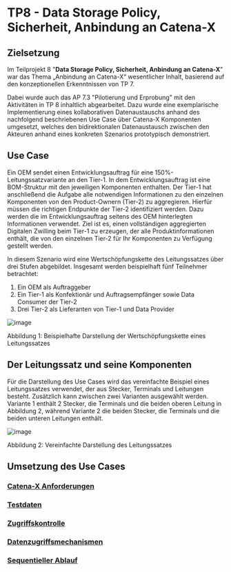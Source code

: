 # TP8 - Data Storage Policy, Sicherheit, Anbindung an Catena-X
## Zielsetzung
Im Teilprojekt 8 "**Data Storage Policy, Sicherheit, Anbindung an Catena-X**" war das Thema „Anbindung an Catena-X“ wesentlicher Inhalt, basierend auf den konzeptionellen Erkenntnissen von TP 7. 

Dabei wurde auch das AP 7.3 "Pilotierung und Erprobung" mit den Aktivitäten in TP 8 inhaltlich abgearbeitet. Dazu wurde eine exemplarische Implementierung eines kollaborativen Datenaustauschs anhand des nachfolgend beschriebenen Use Case über Catena-X Komponenten umgesetzt, welches den bidirektionalen Datenaustausch zwischen den Akteuren anhand eines konkreten Szenarios prototypisch demonstriert.

## Use Case
Ein OEM sendet einen Entwicklungsauftrag für eine 150%-Leitungssatzvariante an den Tier-1. In dem Entwicklungsauftrag ist eine BOM-Struktur mit den jeweiligen Komponenten enthalten. Der Tier-1 hat anschließend die Aufgabe alle notwendigen Informationen zu den einzelnen Komponenten von den Product-Ownern (Tier-2) zu aggregieren. Hierfür müssen die richtigen Endpunkte der Tier-2 identifiziert werden. Dazu werden die im Entwicklungsauftrag seitens des OEM hinterlegten Informationen verwendet. Ziel ist es, einen vollständigen aggregierten Digitalen Zwilling beim Tier-1 zu erzeugen, der alle Produktinformationen enthält, die von den einzelnen Tier-2 für Ihr Komponenten zu Verfügung gestellt werden.

In diesem Szenario wird eine Wertschöpfungskette des Leitungssatzes über drei Stufen abgebildet. Insgesamt werden beispielhaft fünf Teilnehmer betrachtet:

1.	Ein OEM als Auftraggeber
3.	Ein Tier-1 als Konfektionär und Auftragsempfänger sowie Data Consumer der Tier-2	
5.	Drei Tier-2 als Lieferanten von Tier-1 und Data Provider
   
 ![image](https://github.com/user-attachments/assets/64e59452-5849-4839-a585-6a0061a5fab2)

Abbildung 1: Beispielhafte Darstellung der Wertschöpfungskette eines Leitungssatzes

##	Der Leitungssatz und seine Komponenten
Für die Darstellung des Use Cases wird das vereinfachte Beispiel eines Leitungssatzes verwendet, der aus Stecker, Terminals und Leitungen besteht. Zusätzlich kann zwischen zwei Varianten ausgewählt werden. Variante 1 enthält 2 Stecker, die Terminals und die beiden oberen Leitung in Abbildung 2, während Variante 2 die beiden Stecker, die Terminals und die beiden unteren Leitungen enthält. 

![image](https://github.com/user-attachments/assets/b05ac68d-f96c-4a5e-879a-bedafc687761)
 
Abbildung 2: Vereinfachte Darstellung des Leitungssatzes

## Umsetzung des Use Cases
### [Catena-X Anforderungen](https://github.com/VWS4LS/vws4ls-subproject-results/blob/main/TP08/CX-Anforderungen.md)
### [Testdaten](https://github.com/VWS4LS/vws4ls-subproject-results/tree/main/TP08/Testdaten#readme)
### [Zugriffskontrolle](https://github.com/VWS4LS/vws4ls-subproject-results/blob/main/TP08/Zugriffskontrolle.md)
### [Datenzugriffsmechanismen](https://github.com/VWS4LS/vws4ls-subproject-results/blob/main/TP08/CX-Datenzugriff.md)
### [Sequentieller Ablauf](https://github.com/VWS4LS/vws4ls-subproject-results/blob/main/TP08/UseCaseAblauf.md)
